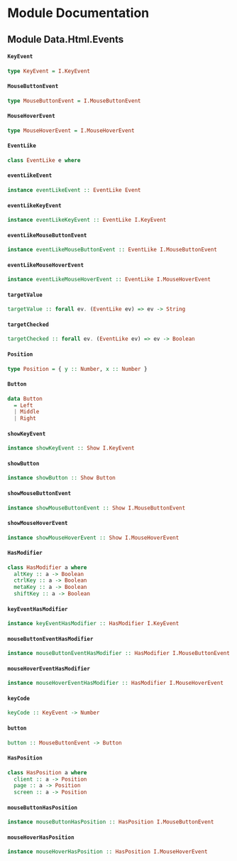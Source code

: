 # Module Documentation

## Module Data.Html.Events

#### `KeyEvent`

``` purescript
type KeyEvent = I.KeyEvent
```


#### `MouseButtonEvent`

``` purescript
type MouseButtonEvent = I.MouseButtonEvent
```


#### `MouseHoverEvent`

``` purescript
type MouseHoverEvent = I.MouseHoverEvent
```


#### `EventLike`

``` purescript
class EventLike e where
```


#### `eventLikeEvent`

``` purescript
instance eventLikeEvent :: EventLike Event
```


#### `eventLikeKeyEvent`

``` purescript
instance eventLikeKeyEvent :: EventLike I.KeyEvent
```


#### `eventLikeMouseButtonEvent`

``` purescript
instance eventLikeMouseButtonEvent :: EventLike I.MouseButtonEvent
```


#### `eventLikeMouseHoverEvent`

``` purescript
instance eventLikeMouseHoverEvent :: EventLike I.MouseHoverEvent
```


#### `targetValue`

``` purescript
targetValue :: forall ev. (EventLike ev) => ev -> String
```


#### `targetChecked`

``` purescript
targetChecked :: forall ev. (EventLike ev) => ev -> Boolean
```


#### `Position`

``` purescript
type Position = { y :: Number, x :: Number }
```


#### `Button`

``` purescript
data Button
  = Left 
  | Middle 
  | Right 
```


#### `showKeyEvent`

``` purescript
instance showKeyEvent :: Show I.KeyEvent
```


#### `showButton`

``` purescript
instance showButton :: Show Button
```


#### `showMouseButtonEvent`

``` purescript
instance showMouseButtonEvent :: Show I.MouseButtonEvent
```


#### `showMouseHoverEvent`

``` purescript
instance showMouseHoverEvent :: Show I.MouseHoverEvent
```


#### `HasModifier`

``` purescript
class HasModifier a where
  altKey :: a -> Boolean
  ctrlKey :: a -> Boolean
  metaKey :: a -> Boolean
  shiftKey :: a -> Boolean
```


#### `keyEventHasModifier`

``` purescript
instance keyEventHasModifier :: HasModifier I.KeyEvent
```


#### `mouseButtonEventHasModifier`

``` purescript
instance mouseButtonEventHasModifier :: HasModifier I.MouseButtonEvent
```


#### `mouseHoverEventHasModifier`

``` purescript
instance mouseHoverEventHasModifier :: HasModifier I.MouseHoverEvent
```


#### `keyCode`

``` purescript
keyCode :: KeyEvent -> Number
```


#### `button`

``` purescript
button :: MouseButtonEvent -> Button
```


#### `HasPosition`

``` purescript
class HasPosition a where
  client :: a -> Position
  page :: a -> Position
  screen :: a -> Position
```


#### `mouseButtonHasPosition`

``` purescript
instance mouseButtonHasPosition :: HasPosition I.MouseButtonEvent
```


#### `mouseHoverHasPosition`

``` purescript
instance mouseHoverHasPosition :: HasPosition I.MouseHoverEvent
```




